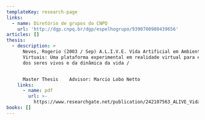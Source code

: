 ```yaml
---
templateKey: research-page
links:
  - name: Diretório de grupos do CNPQ
    url: 'http://dgp.cnpq.br/dgp/espelhogrupo/9390700980439656'
articles: []
thesis:
  - description: >
      Neves, Rogerio (2003 / Sep) A.L.I.V.E. Vida Artificial em Ambientes
      Virtuais: Uma plataforma experimental em realidade virtual para estudos
      dos seres vivos e da dinâmica da vida /


      Master Thesis    Advisor: Marcio Lobo Netto
    links:
      - name: pdf
        url: >-
          https://www.researchgate.net/publication/242107563_ALIVE_Vida_Artificial_em_Ambientes_Virtuais_Uma_plataforma_experimental_em_realidade_virtual_para_estudos_dos_seres_vivos_e_da_dinamica_da_vida
books: []
---
```


